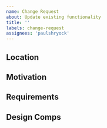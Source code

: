 ```yaml
---
name: Change Request
about: Update existing functionality
title: ''
labels: change-request
assignees: 'paulshryock'
---
```


## Location

## Motivation

## Requirements

## Design Comps
